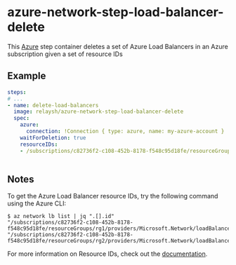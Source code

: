 # azure-network-step-load-balancer-delete

This [Azure](https://azure.microsoft.com/en-us/services/load-balancer/) step container deletes a set of 
Azure Load Balancers in an Azure subscription given a set of resource IDs

## Example

```yaml
steps:
# ...
- name: delete-load-balancers
  image: relaysh/azure-network-step-load-balancer-delete
  spec:
    azure:
      connection: !Connection { type: azure, name: my-azure-account }
    waitForDeletion: true
    resourceIDs:
    - /subscriptions/c82736f2-c108-452b-8178-f548c95d18fe/resourceGroups/rg1/providers/Microsoft.Network/loadBalancers/lb-1
 
```

## Notes
To get the Azure Load Balancer resource IDs, try the following command using the Azure CLI: 
 ```
$ az network lb list | jq ".[].id"
"/subscriptions/c82736f2-c108-452b-8178-f548c95d18fe/resourceGroups/rg1/providers/Microsoft.Network/loadBalancers/lb1"
"/subscriptions/c82736f2-c108-452b-8178-f548c95d18fe/resourceGroups/rg2/providers/Microsoft.Network/loadBalancers/lb2"
```

For more information on Resource IDs, check out the [documentation]("https://docs.microsoft.com/en-us/rest/api/resources/resources/getbyid"). 

